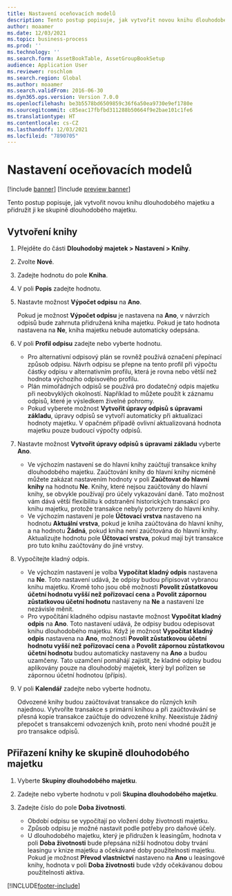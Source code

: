 ```yaml
---
title: Nastavení oceňovacích modelů
description: Tento postup popisuje, jak vytvořit novou knihu dlouhodobého majetku a přidružit ji ke skupině dlouhodobého majetku.
author: moaamer
ms.date: 12/03/2021
ms.topic: business-process
ms.prod: ''
ms.technology: ''
ms.search.form: AssetBookTable, AssetGroupBookSetup
audience: Application User
ms.reviewer: roschlom
ms.search.region: Global
ms.author: moaamer
ms.search.validFrom: 2016-06-30
ms.dyn365.ops.version: Version 7.0.0
ms.openlocfilehash: be3b5578bd6509859c36f6a50ea9730e9ef1780e
ms.sourcegitcommit: c85eac17fbfbd311288b50664f9e2bae101c1fe6
ms.translationtype: HT
ms.contentlocale: cs-CZ
ms.lasthandoff: 12/03/2021
ms.locfileid: "7890705"
---
```

# <a name="set-up-value-models"></a>Nastavení oceňovacích modelů

[!include [banner](../../includes/banner.md)]
[!include [preview banner](../../includes/preview-banner.md)]

Tento postup popisuje, jak vytvořit novou knihu dlouhodobého majetku a přidružit ji ke skupině dlouhodobého majetku.

## <a name="create-a-book"></a>Vytvoření knihy
1. Přejděte do části **Dlouhodobý majetek \> Nastavení \> Knihy**.
2. Zvolte **Nové**.
3. Zadejte hodnotu do pole **Kniha**.
4. V poli **Popis** zadejte hodnotu.
5. Nastavte možnost **Výpočet odpisu** na **Ano**.

    Pokud je možnost **Výpočet odpisu** je nastavena na **Ano**, v návrzích odpisů bude zahrnuta přidružená kniha majetku. Pokud je tato hodnota nastavena na **Ne**, kniha majetku nebude automaticky odepsána.

6. V poli **Profil odpisu** zadejte nebo vyberte hodnotu.

    * Pro alternativní odpisový plán se rovněž používá označení přepínací způsob odpisu. Návrh odpisu se přepne na tento profil při výpočtu částky odpisu v alternativním profilu, která je rovna nebo větší než hodnota výchozího odpisového profilu.
    * Plán mimořádných odpisů se používá pro dodatečný odpis majetku při neobvyklých okolností. Například to můžete použít k záznamu odpisů, které je výsledkem živelné pohromy.
    * Pokud vyberete možnost **Vytvořit úpravy odpisů s úpravami základu**, úpravy odpisů se vytvoří automaticky při aktualizaci hodnoty majetku. V opačném případě ovlivní aktualizovaná hodnota majetku pouze budoucí výpočty odpisů.

7. Nastavte možnost **Vytvořit úpravy odpisů s úpravami základu** vyberte **Ano**.

    * Ve výchozím nastavení se do hlavní knihy zaúčtují transakce knihy dlouhodobého majetku. Zaúčtování knihy do hlavní knihy nicméně můžete zakázat nastavením hodnoty v poli **Zaúčtovat do hlavní knihy** na hodnotu **Ne**. Knihy, které nejsou zaúčtovány do hlavní knihy, se obvykle používají pro účely vykazování daně. Tato možnost vám dává větší flexibilitu k odstranění historických transakcí pro knihu majetku, protože transakce nebyly potvrzeny do hlavní knihy.
    * Ve výchozím nastavení je pole **Účtovací vrstva** nastaveno na hodnotu **Aktuální vrstva**, pokud je kniha zaúčtována do hlavní knihy, a na hodnotu **Žádná**, pokud kniha není zaúčtována do hlavní knihy. Aktualizujte hodnotu pole **Účtovací vrstva**, pokud mají být transakce pro tuto knihu zaúčtovány do jiné vrstvy.

8. Vypočítejte kladný odpis.

    * Ve výchozím nastavení je volba **Vypočítat kladný odpis** nastavena na **Ne**. Toto nastavení udává, že odpisy budou připisovat vybranou knihu majetku. Kromě toho jsou obě možnosti **Povolit zůstatkovou účetní hodnotu vyšší než pořizovací cena** a **Povolit zápornou zůstatkovou účetní hodnotu** nastaveny na **Ne** a nastavení lze nezávisle měnit. 
    * Pro vypočítání kladného odpisu nastavte možnost **Vypočítat kladný odpis** na **Ano**. Toto nastavení udává, že odpisy budou odepisovat knihu dlouhodobého majetku. Když je možnost **Vypočítat kladný odpis** nastavena na **Ano**, možnosti **Povolit zůstatkovou účetní hodnotu vyšší než pořizovací cena** a **Povolit zápornou zůstatkovou účetní hodnotu** budou automaticky nastaveny na **Ano** a budou uzamčeny. Tato uzamčení pomáhájí zajistit, že kladné odpisy budou aplikovány pouze na dlouhodobý majetek, který byl pořízen se zápornou účetní hodnotou (přípis). 

10. V poli **Kalendář** zadejte nebo vyberte hodnotu.

    Odvozené knihy budou zaúčtovávat transakce do různých knih najednou. Vytvoříte transakce s primární knihou a při zaúčtovávání se přesná kopie transakce zaúčtuje do odvozené knihy. Neexistuje žádný přepočet s transakcemi odvozených knih, proto není vhodné použít je pro transakce odpisů.

## <a name="associate-the-book-with-a-fixed-asset-group"></a>Přiřazení knihy ke skupině dlouhodobého majetku

1. Vyberte **Skupiny dlouhodobého majetku**.
2. Zadejte nebo vyberte hodnotu v poli **Skupina dlouhodobého majetku**.
3. Zadejte číslo do pole **Doba životnosti**.

    * Období odpisu se vypočítají po vložení doby životnosti majetku.
    * Způsob odpisu je možné nastavit podle potřeby pro daňové účely.
    * U dlouhodobého majetku, který je přidružen k leasingům, hodnota v poli **Doba životnosti** bude přepsána nižší hodnotou doby trvání leasingu v knize majetku a očekávané doby použitelnosti majetku. Pokud je možnost **Převod vlastnictví** nastaveno na **Ano** u leasingové knihy, hodnota v poli **Doba životnosti** bude vždy očekávanou dobou použitelnosti aktiva.

[!INCLUDE[footer-include](../../../includes/footer-banner.md)]
